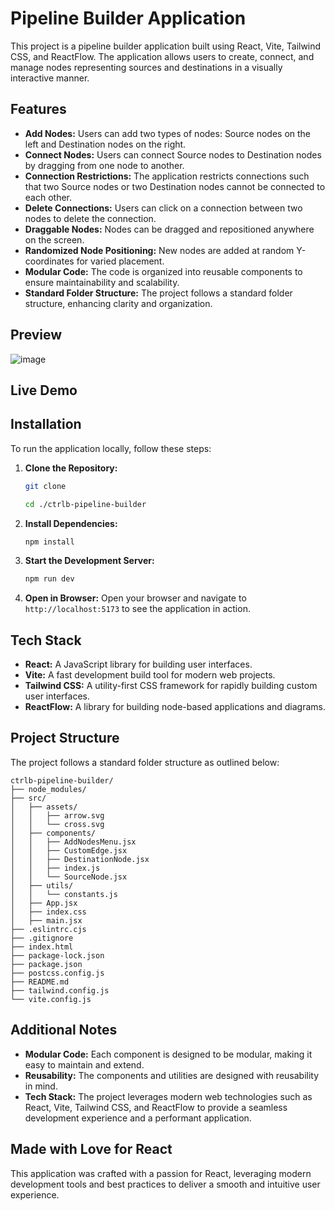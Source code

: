 

# Pipeline Builder Application

This project is a pipeline builder application built using React, Vite, Tailwind CSS, and ReactFlow. The application allows users to create, connect, and manage nodes representing sources and destinations in a visually interactive manner.

## Features

- **Add Nodes:** Users can add two types of nodes: Source nodes on the left and Destination nodes on the right.
- **Connect Nodes:** Users can connect Source nodes to Destination nodes by dragging from one node to another.
- **Connection Restrictions:** The application restricts connections such that two Source nodes or two Destination nodes cannot be connected to each other.
- **Delete Connections:** Users can click on a connection between two nodes to delete the connection.
- **Draggable Nodes:** Nodes can be dragged and repositioned anywhere on the screen.
- **Randomized Node Positioning:** New nodes are added at random Y-coordinates for varied placement.
- **Modular Code:** The code is organized into reusable components to ensure maintainability and scalability.
- **Standard Folder Structure:** The project follows a standard folder structure, enhancing clarity and organization.

## Preview
![image]()


## Live Demo


## Installation

To run the application locally, follow these steps:

1. **Clone the Repository:**
   ```sh
   git clone 
   
   cd ./ctrlb-pipeline-builder
   ```

2. **Install Dependencies:**
   ```sh
   npm install
   ```

3. **Start the Development Server:**
   ```sh
   npm run dev
   ```

4. **Open in Browser:**
   Open your browser and navigate to `http://localhost:5173` to see the application in action.

## Tech Stack

- **React:** A JavaScript library for building user interfaces.
- **Vite:** A fast development build tool for modern web projects.
- **Tailwind CSS:** A utility-first CSS framework for rapidly building custom user interfaces.
- **ReactFlow:** A library for building node-based applications and diagrams.

## Project Structure

The project follows a standard folder structure as outlined below:
```
ctrlb-pipeline-builder/
├── node_modules/
├── src/
│   ├── assets/
│   │   ├── arrow.svg
│   │   └── cross.svg
│   ├── components/
│   │   ├── AddNodesMenu.jsx
│   │   ├── CustomEdge.jsx
│   │   ├── DestinationNode.jsx
│   │   ├── index.js
│   │   └── SourceNode.jsx
│   ├── utils/
│   │   └── constants.js
│   ├── App.jsx
│   ├── index.css
│   ├── main.jsx
├── .eslintrc.cjs
├── .gitignore
├── index.html
├── package-lock.json
├── package.json
├── postcss.config.js
├── README.md
├── tailwind.config.js
└── vite.config.js
```


## Additional Notes

- **Modular Code:** Each component is designed to be modular, making it easy to maintain and extend.
- **Reusability:** The components and utilities are designed with reusability in mind.
- **Tech Stack:** The project leverages modern web technologies such as React, Vite, Tailwind CSS, and ReactFlow to provide a seamless development experience and a performant application.

## Made with Love for React 

This application was crafted with a passion for React, leveraging modern development tools and best practices to deliver a smooth and intuitive user experience.
